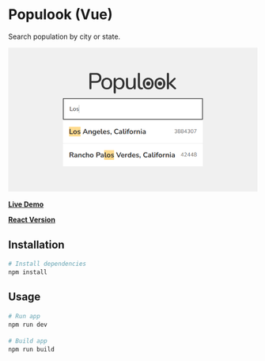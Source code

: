 # Populook (Vue)

Search population by city or state.

![](https://github.com/weiying-chen/populook-vue/blob/main/screenshot.png)

**[Live Demo](https://populook-vue-demo.vercel.app/)**

**[React Version](https://github.com/weiying-chen/populook-react)**

## Installation

```bash
# Install dependencies
npm install
```

## Usage

```bash
# Run app
npm run dev

# Build app
npm run build
```
